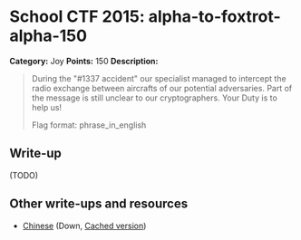 # School CTF 2015: alpha-to-foxtrot-alpha-150

**Category:** Joy
**Points:** 150
**Description:**

> During the "#1337 accident" our specialist managed to intercept the radio exchange between aircrafts of our potential adversaries. Part of the message is still unclear to our cryptographers. Your Duty is to help us!
>
> Flag format: phrase_in_english

## Write-up

(TODO)

## Other write-ups and resources

* [Chinese](http://blog.lionbug.pw/ctf/school-ctf-spring-writeup/) (Down, [Cached version](http://webcache.googleusercontent.com/search?q=cache:9Ss-ircs-WgJ:blog.lionbug.pw/ctf/school-ctf-spring-writeup/+&cd=4&hl=de&ct=clnk&gl=de))
